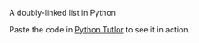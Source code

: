 A doubly-linked list in Python

Paste the code in
[Python Tutlor](http://www.pythontutor.com/) to see it in action.
